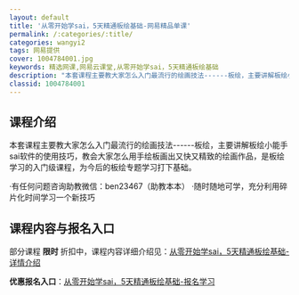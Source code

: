 ```yaml
---
layout: default
title: '从零开始学sai，5天精通板绘基础-网易精品单课'
permalink: /:categories/:title/
categories: wangyi2
tags: 网易提供
cover: 1004784001.jpg
keywords: 精选网课,网易云课堂,从零开始学sai，5天精通板绘基础
description: "本套课程主要教大家怎么入门最流行的绘画技法------板绘，主要讲解板绘小能手sai软件的使用技巧，教会大家怎么用手绘板画出又快又精致的绘画作品，是板绘学习的入门级课程，为今后的板绘专题学习"
classid: 1004784001
---
```


## 课程介绍

本套课程主要教大家怎么入门最流行的绘画技法------板绘，主要讲解板绘小能手sai软件的使用技巧，教会大家怎么用手绘板画出又快又精致的绘画作品，是板绘学习的入门级课程，为今后的板绘专题学习打下基础。

·有任何问题咨询助教微信：ben23467（助教本本）
·随时随地可学，充分利用碎片化时间学习一个新技巧

## 课程内容与报名入口

部分课程 **限时** 折扣中，课程内容详细介绍见：[从零开始学sai，5天精通板绘基础-详情介绍](https://study.163.com/course/introduction/1004784001.htm?share=1&shareId=1025206652&utm_campaign=share&utm_medium=iphoneShare&utm_source=&utm_u=1025206652)

**优惠报名入口**：[从零开始学sai，5天精通板绘基础-报名学习](https://study.163.com/course/introduction/1004784001.htm?share=1&shareId=1025206652&utm_campaign=share&utm_medium=iphoneShare&utm_source=&utm_u=1025206652)

